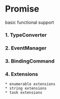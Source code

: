 # Promise
basic functional support

### 1. TypeConverter 

### 2. EventManager

### 3. BindingCommand

### 4. Extensions
	* enumerable extensions
	* string extensions
	* task extensions

